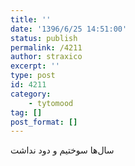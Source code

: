 ```yaml
---
title: ''
date: '1396/6/25 14:51:00'
status: publish
permalink: /4211
author: straxico
excerpt: ''
type: post
id: 4211
category:
    - tytomood
tag: []
post_format: []
---
```

‏سال‌ها سوختیم و دود نداشت